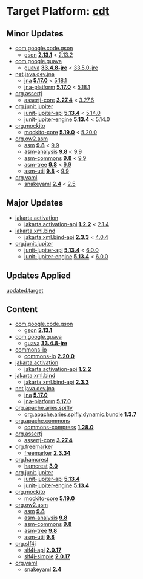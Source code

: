 # Target Platform: [cdt](https://raw.githubusercontent.com/eclipse-cdt/cdt/main/releng/org.eclipse.cdt.target/cdt.target)

## Minor Updates
 - [com.google.code.gson](https://repo.maven.apache.org/maven2/com/google/code/gson/)
    - [gson](https://repo.maven.apache.org/maven2/com/google/code/gson/gson/) **[2.13.1](https://repo.maven.apache.org/maven2/com/google/code/gson/gson/2.13.1)** < [2.13.2](https://repo.maven.apache.org/maven2/com/google/code/gson/gson/2.13.2/)
 - [com.google.guava](https://repo.maven.apache.org/maven2/com/google/guava/)
    - [guava](https://repo.maven.apache.org/maven2/com/google/guava/guava/) **[33.4.8-jre](https://repo.maven.apache.org/maven2/com/google/guava/guava/33.4.8-jre)** < [33.5.0-jre](https://repo.maven.apache.org/maven2/com/google/guava/guava/33.5.0-jre/)
 - [net.java.dev.jna](https://repo.maven.apache.org/maven2/net/java/dev/jna/)
    - [jna](https://repo.maven.apache.org/maven2/net/java/dev/jna/jna/) **[5.17.0](https://repo.maven.apache.org/maven2/net/java/dev/jna/jna/5.17.0)** < [5.18.1](https://repo.maven.apache.org/maven2/net/java/dev/jna/jna/5.18.1/)
    - [jna-platform](https://repo.maven.apache.org/maven2/net/java/dev/jna/jna-platform/) **[5.17.0](https://repo.maven.apache.org/maven2/net/java/dev/jna/jna-platform/5.17.0)** < [5.18.1](https://repo.maven.apache.org/maven2/net/java/dev/jna/jna-platform/5.18.1/)
 - [org.assertj](https://repo.maven.apache.org/maven2/org/assertj/)
    - [assertj-core](https://repo.maven.apache.org/maven2/org/assertj/assertj-core/) **[3.27.4](https://repo.maven.apache.org/maven2/org/assertj/assertj-core/3.27.4)** < [3.27.6](https://repo.maven.apache.org/maven2/org/assertj/assertj-core/3.27.6/)
 - [org.junit.jupiter](https://repo.maven.apache.org/maven2/org/junit/jupiter/)
    - [junit-jupiter-api](https://repo.maven.apache.org/maven2/org/junit/jupiter/junit-jupiter-api/) **[5.13.4](https://repo.maven.apache.org/maven2/org/junit/jupiter/junit-jupiter-api/5.13.4)** < [5.14.0](https://repo.maven.apache.org/maven2/org/junit/jupiter/junit-jupiter-api/5.14.0/)
    - [junit-jupiter-engine](https://repo.maven.apache.org/maven2/org/junit/jupiter/junit-jupiter-engine/) **[5.13.4](https://repo.maven.apache.org/maven2/org/junit/jupiter/junit-jupiter-engine/5.13.4)** < [5.14.0](https://repo.maven.apache.org/maven2/org/junit/jupiter/junit-jupiter-engine/5.14.0/)
 - [org.mockito](https://repo.maven.apache.org/maven2/org/mockito/)
    - [mockito-core](https://repo.maven.apache.org/maven2/org/mockito/mockito-core/) **[5.19.0](https://repo.maven.apache.org/maven2/org/mockito/mockito-core/5.19.0)** < [5.20.0](https://repo.maven.apache.org/maven2/org/mockito/mockito-core/5.20.0/)
 - [org.ow2.asm](https://repo.maven.apache.org/maven2/org/ow2/asm/)
    - [asm](https://repo.maven.apache.org/maven2/org/ow2/asm/asm/) **[9.8](https://repo.maven.apache.org/maven2/org/ow2/asm/asm/9.8)** < [9.9](https://repo.maven.apache.org/maven2/org/ow2/asm/asm/9.9/)
    - [asm-analysis](https://repo.maven.apache.org/maven2/org/ow2/asm/asm-analysis/) **[9.8](https://repo.maven.apache.org/maven2/org/ow2/asm/asm-analysis/9.8)** < [9.9](https://repo.maven.apache.org/maven2/org/ow2/asm/asm-analysis/9.9/)
    - [asm-commons](https://repo.maven.apache.org/maven2/org/ow2/asm/asm-commons/) **[9.8](https://repo.maven.apache.org/maven2/org/ow2/asm/asm-commons/9.8)** < [9.9](https://repo.maven.apache.org/maven2/org/ow2/asm/asm-commons/9.9/)
    - [asm-tree](https://repo.maven.apache.org/maven2/org/ow2/asm/asm-tree/) **[9.8](https://repo.maven.apache.org/maven2/org/ow2/asm/asm-tree/9.8)** < [9.9](https://repo.maven.apache.org/maven2/org/ow2/asm/asm-tree/9.9/)
    - [asm-util](https://repo.maven.apache.org/maven2/org/ow2/asm/asm-util/) **[9.8](https://repo.maven.apache.org/maven2/org/ow2/asm/asm-util/9.8)** < [9.9](https://repo.maven.apache.org/maven2/org/ow2/asm/asm-util/9.9/)
 - [org.yaml](https://repo.maven.apache.org/maven2/org/yaml/)
    - [snakeyaml](https://repo.maven.apache.org/maven2/org/yaml/snakeyaml/) **[2.4](https://repo.maven.apache.org/maven2/org/yaml/snakeyaml/2.4)** < [2.5](https://repo.maven.apache.org/maven2/org/yaml/snakeyaml/2.5/)

## Major Updates
 - [jakarta.activation](https://repo.maven.apache.org/maven2/jakarta/activation/)
    - [jakarta.activation-api](https://repo.maven.apache.org/maven2/jakarta/activation/jakarta.activation-api/) **[1.2.2](https://repo.maven.apache.org/maven2/jakarta/activation/jakarta.activation-api/1.2.2)** < [2.1.4](https://repo.maven.apache.org/maven2/jakarta/activation/jakarta.activation-api/2.1.4/)
 - [jakarta.xml.bind](https://repo.maven.apache.org/maven2/jakarta/xml/bind/)
    - [jakarta.xml.bind-api](https://repo.maven.apache.org/maven2/jakarta/xml/bind/jakarta.xml.bind-api/) **[2.3.3](https://repo.maven.apache.org/maven2/jakarta/xml/bind/jakarta.xml.bind-api/2.3.3)** < [4.0.4](https://repo.maven.apache.org/maven2/jakarta/xml/bind/jakarta.xml.bind-api/4.0.4/)
 - [org.junit.jupiter](https://repo.maven.apache.org/maven2/org/junit/jupiter/)
    - [junit-jupiter-api](https://repo.maven.apache.org/maven2/org/junit/jupiter/junit-jupiter-api/) **[5.13.4](https://repo.maven.apache.org/maven2/org/junit/jupiter/junit-jupiter-api/5.13.4)** < [6.0.0](https://repo.maven.apache.org/maven2/org/junit/jupiter/junit-jupiter-api/6.0.0/)
    - [junit-jupiter-engine](https://repo.maven.apache.org/maven2/org/junit/jupiter/junit-jupiter-engine/) **[5.13.4](https://repo.maven.apache.org/maven2/org/junit/jupiter/junit-jupiter-engine/5.13.4)** < [6.0.0](https://repo.maven.apache.org/maven2/org/junit/jupiter/junit-jupiter-engine/6.0.0/)

## Updates Applied
[updated.target](updated.target)

## Content
 - [com.google.code.gson](https://repo.maven.apache.org/maven2/com/google/code/gson/)
    - [gson](https://repo.maven.apache.org/maven2/com/google/code/gson/gson/) **[2.13.1](https://repo.maven.apache.org/maven2/com/google/code/gson/gson/2.13.1)**
 - [com.google.guava](https://repo.maven.apache.org/maven2/com/google/guava/)
    - [guava](https://repo.maven.apache.org/maven2/com/google/guava/guava/) **[33.4.8-jre](https://repo.maven.apache.org/maven2/com/google/guava/guava/33.4.8-jre)**
 - [commons-io](https://repo.maven.apache.org/maven2/commons-io/)
    - [commons-io](https://repo.maven.apache.org/maven2/commons-io/commons-io/) **[2.20.0](https://repo.maven.apache.org/maven2/commons-io/commons-io/2.20.0)**
 - [jakarta.activation](https://repo.maven.apache.org/maven2/jakarta/activation/)
    - [jakarta.activation-api](https://repo.maven.apache.org/maven2/jakarta/activation/jakarta.activation-api/) **[1.2.2](https://repo.maven.apache.org/maven2/jakarta/activation/jakarta.activation-api/1.2.2)**
 - [jakarta.xml.bind](https://repo.maven.apache.org/maven2/jakarta/xml/bind/)
    - [jakarta.xml.bind-api](https://repo.maven.apache.org/maven2/jakarta/xml/bind/jakarta.xml.bind-api/) **[2.3.3](https://repo.maven.apache.org/maven2/jakarta/xml/bind/jakarta.xml.bind-api/2.3.3)**
 - [net.java.dev.jna](https://repo.maven.apache.org/maven2/net/java/dev/jna/)
    - [jna](https://repo.maven.apache.org/maven2/net/java/dev/jna/jna/) **[5.17.0](https://repo.maven.apache.org/maven2/net/java/dev/jna/jna/5.17.0)**
    - [jna-platform](https://repo.maven.apache.org/maven2/net/java/dev/jna/jna-platform/) **[5.17.0](https://repo.maven.apache.org/maven2/net/java/dev/jna/jna-platform/5.17.0)**
 - [org.apache.aries.spifly](https://repo.maven.apache.org/maven2/org/apache/aries/spifly/)
    - [org.apache.aries.spifly.dynamic.bundle](https://repo.maven.apache.org/maven2/org/apache/aries/spifly/org.apache.aries.spifly.dynamic.bundle/) **[1.3.7](https://repo.maven.apache.org/maven2/org/apache/aries/spifly/org.apache.aries.spifly.dynamic.bundle/1.3.7)**
 - [org.apache.commons](https://repo.maven.apache.org/maven2/org/apache/commons/)
    - [commons-compress](https://repo.maven.apache.org/maven2/org/apache/commons/commons-compress/) **[1.28.0](https://repo.maven.apache.org/maven2/org/apache/commons/commons-compress/1.28.0)**
 - [org.assertj](https://repo.maven.apache.org/maven2/org/assertj/)
    - [assertj-core](https://repo.maven.apache.org/maven2/org/assertj/assertj-core/) **[3.27.4](https://repo.maven.apache.org/maven2/org/assertj/assertj-core/3.27.4)**
 - [org.freemarker](https://repo.maven.apache.org/maven2/org/freemarker/)
    - [freemarker](https://repo.maven.apache.org/maven2/org/freemarker/freemarker/) **[2.3.34](https://repo.maven.apache.org/maven2/org/freemarker/freemarker/2.3.34)**
 - [org.hamcrest](https://repo.maven.apache.org/maven2/org/hamcrest/)
    - [hamcrest](https://repo.maven.apache.org/maven2/org/hamcrest/hamcrest/) **[3.0](https://repo.maven.apache.org/maven2/org/hamcrest/hamcrest/3.0)**
 - [org.junit.jupiter](https://repo.maven.apache.org/maven2/org/junit/jupiter/)
    - [junit-jupiter-api](https://repo.maven.apache.org/maven2/org/junit/jupiter/junit-jupiter-api/) **[5.13.4](https://repo.maven.apache.org/maven2/org/junit/jupiter/junit-jupiter-api/5.13.4)**
    - [junit-jupiter-engine](https://repo.maven.apache.org/maven2/org/junit/jupiter/junit-jupiter-engine/) **[5.13.4](https://repo.maven.apache.org/maven2/org/junit/jupiter/junit-jupiter-engine/5.13.4)**
 - [org.mockito](https://repo.maven.apache.org/maven2/org/mockito/)
    - [mockito-core](https://repo.maven.apache.org/maven2/org/mockito/mockito-core/) **[5.19.0](https://repo.maven.apache.org/maven2/org/mockito/mockito-core/5.19.0)**
 - [org.ow2.asm](https://repo.maven.apache.org/maven2/org/ow2/asm/)
    - [asm](https://repo.maven.apache.org/maven2/org/ow2/asm/asm/) **[9.8](https://repo.maven.apache.org/maven2/org/ow2/asm/asm/9.8)**
    - [asm-analysis](https://repo.maven.apache.org/maven2/org/ow2/asm/asm-analysis/) **[9.8](https://repo.maven.apache.org/maven2/org/ow2/asm/asm-analysis/9.8)**
    - [asm-commons](https://repo.maven.apache.org/maven2/org/ow2/asm/asm-commons/) **[9.8](https://repo.maven.apache.org/maven2/org/ow2/asm/asm-commons/9.8)**
    - [asm-tree](https://repo.maven.apache.org/maven2/org/ow2/asm/asm-tree/) **[9.8](https://repo.maven.apache.org/maven2/org/ow2/asm/asm-tree/9.8)**
    - [asm-util](https://repo.maven.apache.org/maven2/org/ow2/asm/asm-util/) **[9.8](https://repo.maven.apache.org/maven2/org/ow2/asm/asm-util/9.8)**
 - [org.slf4j](https://repo.maven.apache.org/maven2/org/slf4j/)
    - [slf4j-api](https://repo.maven.apache.org/maven2/org/slf4j/slf4j-api/) **[2.0.17](https://repo.maven.apache.org/maven2/org/slf4j/slf4j-api/2.0.17)**
    - [slf4j-simple](https://repo.maven.apache.org/maven2/org/slf4j/slf4j-simple/) **[2.0.17](https://repo.maven.apache.org/maven2/org/slf4j/slf4j-simple/2.0.17)**
 - [org.yaml](https://repo.maven.apache.org/maven2/org/yaml/)
    - [snakeyaml](https://repo.maven.apache.org/maven2/org/yaml/snakeyaml/) **[2.4](https://repo.maven.apache.org/maven2/org/yaml/snakeyaml/2.4)**
